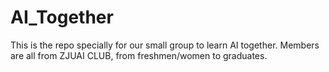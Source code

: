 # AI_Together
This is the repo specially for our small group to learn AI together. Members are all from ZJUAI CLUB, from freshmen/women to graduates.
